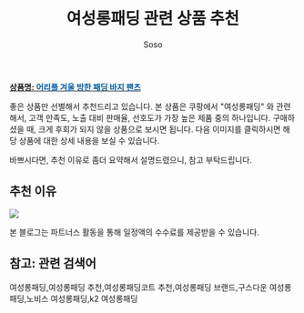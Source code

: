 ﻿---
layout: post
title:  "여성롱패딩 관련 상품 추천"
author: Soso
categories: [ 디저털/가전 ]
tags: [여성롱패딩,여성롱패딩 추천,여성롱패딩코트 추천,여성롱패딩 브랜드,구스다운 여성롱패딩,노비스 여성롱패딩,k2 여성롱패딩]
image: https://ads-partners.coupang.com/image1/disuY9fF9B9V6ImSdu7E8XNWPOjVayMj_9V7lHSj-sdKH1ZWCU0VIX6J615dsV7aOnxxrd5GYpT24J4rq_3V8aXTrq0H13NrUdt7pt1jo87aCsbIyvBWuIQqRGdBUX_qL9GPePziEnSPkcmksn1GkkmTYT6zLlxG3DD4CmP-2KN07nb73SJDGIBXmSrUTaUyUYPbo6miYgTmCRyuCuTSwYEQCc7TK4sTPSVGHsTHBoeUDSQ0E5-ZSHFiYsHAbbG-gbqPCFPxv8aUFibFthbt0FGdT6viz188aYUF3ZdC8_INPOLFQQ== 
description: "쿠팡에서 여성롱패딩 관련 상품으로 가장 고객 선호도가 높은 제품 중 하나입니다."
---

<a href="https://link.coupang.com/re/AFFSDP?lptag=AF5673682&pageKey=7634527969&itemId=20270083956&vendorItemId=87357230539&traceid=V0-153-3eb6dffd7538c1f0&clickBeacon=BRNWvd3I21edQiRPV0fEbbJqiTMecGpv9gL0uv%2FtLLoRjbRrotKSvrsqThFJ6hkvkBV5WTCTa1je25GPmHH9IzqAJpyIOFTSVk4SbRJih4aDeBk8ude4NcjQFHiiqqhyrgPBkVL8toE766bqxQ3nSb0XsJbwUuDEZyhVsnf5cM3WRAAqS%2Bbln2Fsj6uLIoJG0ff1GP1mVn95QOzP42VeXzDelszWI05X1zSD5EZCmdnFZk2sg4%2B8ZpldCkJEj3Q%2FSmtN6aW6zhrc%2BgvBjV%2FBwxwIyJpUxUbsZZCN0kdWdojoYSmEgKAc1iWO%2B742hdnemZr7N0%2Fa7zQcaCZ3h3vmHDncVACVZ8S6j9y4ABaJQ2HEfLQdiWKJlcasjm%2F8EwYDx6IGKfQmzuF9aFHORmXp5n4fzMP7fy8dJ259Vw8%2Fy97zvK7Wpx0CrSuki5jY%2BRkCDXmaZUYMDtqjwgwefXMGm2I344X8coEvNsn8%2BSCnr9uLU3DqjQJg46tmaoD1ftLud6W1RyEhpY%2FxHnEy5RB01MjEGpW53R%2BWB2tYM9toILqhR6uLM%2Bhblv5F%2Bnlw9HZ19laR2dX81xBWttGIn2HPG5sT18KWDh1ZpE7P5dYjhP%2FnXh%2BTv5zBnIFdtJ8vPTb7GGlZ91nmb6Ejm31nuyXUYYvgvg8ClnUkJYLLA%2Bnl%2FPJ4rwShCOUTnVOTGqKcZkJ5sI%2FyNUPaBXTT42XhsR5cDeZoEGHLqFrY2RP3g61r6AcDNFKH6WBbEPEiWxjkQGz1rthphNtKpXDUXVChsAH%2FLeGUEzqA7P%2BFGyGYYvN4fGe7FJ1szJyPuGXNsflJIgvLm0IZbA2Q9lHjgVjaUjMuViorfW7c0bPJIKPf23%2FC%2FHOmOj3nEVbhsku3qVfmaoEN&requestid=20231116175220579315319492&token=31850C%7CMIXED"><b>상품명: <font color='#01579B'>어리플 겨울 방한 패딩 바지 팬츠</font></b></a>

좋은 상품만 선별해서 추천드리고 있습니다.
본 상품은 쿠팡에서 "여성롱패딩" 와 관련해서, 고객 만족도, 노출 대비 판매율, 선호도가 가장 높은 제품 중의 하나입니다.
구매하셨을 때, 크게 후회가 되지 않을 상품으로 보시면 됩니다. 
다음 이미지를 클릭하시면 해당 상품에 대한 상세 내용을 보실 수 있습니다.

바쁘시다면, 추천 이유로 좀더 요약해서 설명드렸으니, 참고 부탁드립니다.

## 추천 이유 

<a href="https://link.coupang.com/re/AFFSDP?lptag=AF5673682&pageKey=7634527969&itemId=20270083956&vendorItemId=87357230539&traceid=V0-153-3eb6dffd7538c1f0&clickBeacon=BRNWvd3I21edQiRPV0fEbbJqiTMecGpv9gL0uv%2FtLLoRjbRrotKSvrsqThFJ6hkvkBV5WTCTa1je25GPmHH9IzqAJpyIOFTSVk4SbRJih4aDeBk8ude4NcjQFHiiqqhyrgPBkVL8toE766bqxQ3nSb0XsJbwUuDEZyhVsnf5cM3WRAAqS%2Bbln2Fsj6uLIoJG0ff1GP1mVn95QOzP42VeXzDelszWI05X1zSD5EZCmdnFZk2sg4%2B8ZpldCkJEj3Q%2FSmtN6aW6zhrc%2BgvBjV%2FBwxwIyJpUxUbsZZCN0kdWdojoYSmEgKAc1iWO%2B742hdnemZr7N0%2Fa7zQcaCZ3h3vmHDncVACVZ8S6j9y4ABaJQ2HEfLQdiWKJlcasjm%2F8EwYDx6IGKfQmzuF9aFHORmXp5n4fzMP7fy8dJ259Vw8%2Fy97zvK7Wpx0CrSuki5jY%2BRkCDXmaZUYMDtqjwgwefXMGm2I344X8coEvNsn8%2BSCnr9uLU3DqjQJg46tmaoD1ftLud6W1RyEhpY%2FxHnEy5RB01MjEGpW53R%2BWB2tYM9toILqhR6uLM%2Bhblv5F%2Bnlw9HZ19laR2dX81xBWttGIn2HPG5sT18KWDh1ZpE7P5dYjhP%2FnXh%2BTv5zBnIFdtJ8vPTb7GGlZ91nmb6Ejm31nuyXUYYvgvg8ClnUkJYLLA%2Bnl%2FPJ4rwShCOUTnVOTGqKcZkJ5sI%2FyNUPaBXTT42XhsR5cDeZoEGHLqFrY2RP3g61r6AcDNFKH6WBbEPEiWxjkQGz1rthphNtKpXDUXVChsAH%2FLeGUEzqA7P%2BFGyGYYvN4fGe7FJ1szJyPuGXNsflJIgvLm0IZbA2Q9lHjgVjaUjMuViorfW7c0bPJIKPf23%2FC%2FHOmOj3nEVbhsku3qVfmaoEN&requestid=20231116175220579315319492&token=31850C%7CMIXED"><img src="https://thumbnail9.coupangcdn.com/thumbnails/remote/q89/image/vendor_inventory/cb29/0fe78b474b6b867e0f47170d75c9742c31cc013d8a4771207462df37b4e5.jpg"></a> 

본 블로그는 파트너스 활동을 통해 일정액의 수수료를 제공받을 수 있습니다.

## 참고: 관련 검색어    
여성롱패딩,여성롱패딩 추천,여성롱패딩코트 추천,여성롱패딩 브랜드,구스다운 여성롱패딩,노비스 여성롱패딩,k2 여성롱패딩
